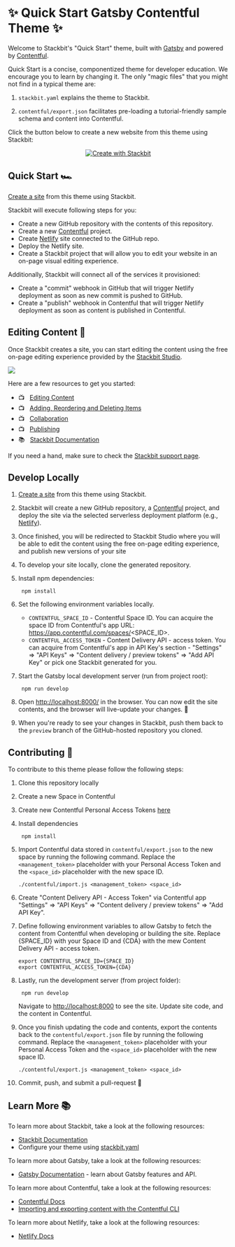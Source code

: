# ✨ Quick Start Gatsby Contentful Theme ✨

Welcome to Stackbit's "Quick Start" theme, built with [Gatsby](https://gatsbyjs.com) and powered by [Contentful](https://www.contentful.com).

Quick Start is a concise, componentized theme for developer education.  We encourage you to learn by changing it.  The only "magic files" that you might not find in a typical theme are:

1. `stackbit.yaml` explains the theme to Stackbit.

1. `contentful/export.json` facilitates pre-loading a tutorial-friendly sample schema and content into Contentful.

Click the button below to create a new website from this theme using Stackbit:

<p align="center">
  <a href="https://app.stackbit.com/create?theme=https://github.com/kkwsb/project007-contentful-theme-simple&utm_source=theme-readme&utm_medium=referral&utm_campaign=stackbit_themes"><img alt="Create with Stackbit" src="https://assets.stackbit.com/badge/create-with-stackbit.svg"/></a>
</p>


## Quick Start 🏎

[Create a site](https://app.stackbit.com/create?theme=https://github.com/kkwsb/project007-contentful-theme-simple&utm_source=theme-readme&utm_medium=referral&utm_campaign=stackbit_themes) from this theme using Stackbit.

Stackbit will execute following steps for you:

- Create a new GitHub repository with the contents of this repository.
- Create a new [Contentful](https://www.contentful.com) project.
- Create [Netlify](https://www.netlify.com) site connected to the GitHub repo.
- Deploy the Netlify site.
- Create a Stackbit project that will allow you to edit your website in an on-page visual editing experience.

Additionally, Stackbit will connect all of the services it provisioned:

- Create a "commit" webhook in GitHub that will trigger Netlify deployment as
  soon as new commit is pushed to GitHub.
- Create a "publish" webhook in Contentful that will trigger Netlify deployment as
  soon as content is published in Contentful.

## Editing Content 📝

Once Stackbit creates a site, you can start editing the content using the free
on-page editing experience provided by the [Stackbit Studio](https://stackbit.com?utm_source=project-readme&utm_medium=referral&utm_campaign=user_themes).

[![](https://i3.ytimg.com/vi/zd9lGRLVDm4/hqdefault.jpg)](https://stackbit.link/project-readme-lead-video)

Here are a few resources to get you started:

- 📺 &nbsp; [Editing Content](https://stackbit.link/project-readme-editing-video)
- 📺 &nbsp; [Adding, Reordering and Deleting Items](https://stackbit.link/project-readme-adding-video)
- 📺 &nbsp; [Collaboration](https://stackbit.link/project-readme-collaboration-video)
- 📺 &nbsp; [Publishing](https://stackbit.link/project-readme-publishing-video)
- 📚 &nbsp; [Stackbit Documentation](https://stackbit.link/project-readme-documentation)

If you need a hand, make sure to check the [Stackbit support page](https://stackbit.link/project-readme-support).


## Develop Locally

1. [Create a site](https://app.stackbit.com/create?theme=https://github.com/kkwsb/project007-contentful-theme-simple&utm_source=theme-readme&utm_medium=referral&utm_campaign=stackbit_themes) from this theme using Stackbit.

1. Stackbit will create a new GitHub repository, a [Contentful](https://www.contentful.com) project, and deploy the site via the selected serverless deployment platform (e.g., [Netlify](https://www.netlify.com)).

1. Once finished, you will be redirected to Stackbit Studio where you will be
   able to edit the content using the free on-page editing experience, and
   publish new versions of your site

1. To develop your site locally, clone the generated repository.

1. Install npm dependencies:

        npm install

1. Set the following environment variables locally.

   - `CONTENTFUL_SPACE_ID` - Contentful Space ID. You can acquire the space ID from Contentful's app URL: https://app.contentful.com/spaces/<SPACE_ID>.
   - `CONTENTFUL_ACCESS_TOKEN` - Content Delivery API - access token. You can acquire from Contentful's app in API Key's section - "Settings" => "API Keys" => "Content delivery / preview tokens" => "Add API Key" or pick one Stackbit generated for you.

1. Start the Gatsby local development server (run from project root):

        npm run develop

1. Open [http://localhost:8000/](http://localhost:8000/) in the browser. You can now edit the site contents, and the browser will live-update your changes. 🎉

1. When you're ready to see your changes in Stackbit, push them back to the `preview` branch of the GitHub-hosted repository you cloned.


## Contributing 🙏

To contribute to this theme please follow the following steps:

1. Clone this repository locally

1. Create a new Space in Contentful

1. Create new Contentful Personal Access Tokens [here](https://app.contentful.com/account/profile/cma_tokens/)

1. Install dependencies

        npm install

1. Import Contentful data stored in `contentful/export.json` to the new space by running the following command. Replace the `<management_token>` placeholder with your Personal Access Token and the `<space_id>` placeholder with the new space ID.

   ```shell
   ./contentful/import.js <management_token> <space_id>
   ```

1. Create "Content Delivery API - Access Token" via Contentful app "Settings" => "API Keys" => "Content delivery / preview tokens" => "Add API Key".

1. Define following environment variables to allow Gatsby to fetch the content
   from Contentful when developing or building the site. Replace {SPACE_ID} with your Space ID and {CDA} with the mew Content Delivery API - access token.

   ```
   export CONTENTFUL_SPACE_ID={SPACE_ID}
   export CONTENTFUL_ACCESS_TOKEN={CDA}
   ```

1. Lastly, run the development server (from project folder):

        npm run develop

   Navigate to [http://localhost:8000](http://localhost:8000) to see the site.
   Update site code, and the content in Contentful.
   

1. Once you finish updating the code and contents, export the contents back to the `contentful/export.json` file by running the following command. Replace the `<management_token>` placeholder with your Personal Access Token and the `<space_id>` placeholder with the new space ID.

   ```shell
   ./contentful/export.js <management_token> <space_id>
   ```

1. Commit, push, and submit a pull-request 🎉


## Learn More 📚

To learn more about Stackbit, take a look at the following resources:

- [Stackbit Documentation](https://www.stackbit.com/docs/)
- Configure your theme using [stackbit.yaml](https://www.stackbit.com/docs/stackbit-yaml/)

To learn more about Gatsby, take a look at the following resources:

- [Gatsby Documentation](https://www.gatsbyjs.com/docs/) - learn about Gatsby features and API.

To learn more about Contentful, take a look at the following resources:

- [Contentful Docs](https://www.contentful.com/developers/docs/)
- [Importing and exporting content with the Contentful CLI](https://www.contentful.com/developers/docs/tutorials/cli/import-and-export/)

To learn more about Netlify, take a look at the following resources:

- [Netlify Docs](https://docs.netlify.com/)
